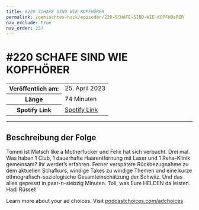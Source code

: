 ```yaml
---
title: #220 SCHAFE SIND WIE KOPFHÖRER
permalink: /gemischtes-hack/episoden/220-SCHAFE-SIND-WIE-KOPFHOeRER
nav_exclude: true
nav_order: 237
---
```


# #220 SCHAFE SIND WIE KOPFHÖRER
<table class="resp-table dcf-table dcf-table-responsive dcf-table-bordered dcf-table-striped dcf-w-100%">
                    <tbody>
                        <tr>
                            <th scope="row">Veröffentlich am:</th>
                            <td data-label="Veröffentlich am:">25. April 2023</td>
                        </tr>
                        <tr>
                            <th scope="row">Länge </th>
                            <td data-label="Länge ">74 Minuten</td>
                        </tr><tr>
                                <th scope="row">Spotify Link</th>
                                <td data-label="Spotify Link"><a href="https://open.spotify.com/episode/60dxeOhRwXlpTS9xyYtg7x">Spotify Link</a></td>
                            </tr></tbody>
                </table>

***

## Beschreibung der Folge

<div>
<p>Tommi ist Matsch like a Motherfucker und Felix hat sich verbucht. Drei mal. Was haben 1 Club, 1 dauerhafte Haarentfernung mit Laser und 1 Reha-Klinik gemeinsam? Ihr werdet’s erfahren. Ferner verspätete Rückbezugnahme zu dem aktuellen Schafkurs, windige Takes zu windige Themen und eine kurze ethnografisch-soziologische Gesamteinschätzung der Schwiiz. Und das alles gepresst in paar-n-siebzig Minuten. Toll, was Eure HELDEN da leisten. Hadi Rüssel!</p><p> </p><p>Learn more about your ad choices. Visit <a href="https://podcastchoices.com/adchoices" rel="nofollow">podcastchoices.com/adchoices</a></p>  
</div>

